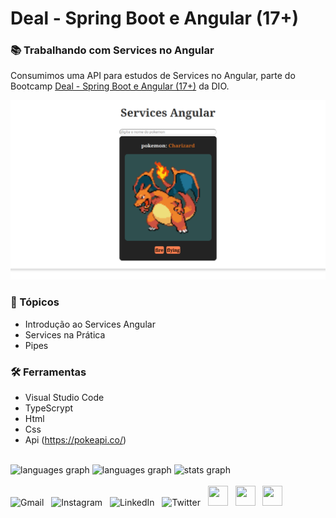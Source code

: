 # Deal - Spring Boot e Angular (17+)

### 📚 Trabalhando com Services no Angular

Consumimos uma API para estudos de Services no Angular, parte do Bootcamp [Deal - Spring Boot e Angular (17+)](https://web.dio.me/track/coding-the-future-spring-boot-angular-17) da DIO.

<a href="https://youtu.be/uX4WLJFSOWA">
  <img src="src/assets/poke-card.png" alt="languages graph"/>
</a>

### 🎯 Tópicos

- Introdução ao Services Angular
- Services na Prática
- Pipes

### 🛠️ Ferramentas

- Visual Studio Code
- TypeScrypt
- Html
- Css
- Api (https://pokeapi.co/)
  <!DOCTYPE html>
  <html lang="pt-br">
  <head>
      <meta charset="UTF-8">
      <meta name="viewport" content="width=device-width, initial-scale=1">
      <link rel="stylesheet" type="text/css" href="estilo.css">
  </head>
  <body>

<img src="https://i.imgur.com/h1q7oo1.jpg" width="785" height="5">

<div align="left">
  <img src="https://github-readme-stats.vercel.app/api/wakatime?username=@alexandrelorena&v=2&theme=react" height="125" alt="languages graph"/>
  <img src="https://github-readme-stats.vercel.app/api/top-langs?username=alexandrelorena&locale=en&hide_title=false&layout=compact&card_width=320&langs_count=5&theme=react&hide_border=false&order=2" height="125" alt="languages graph" />
  <img src="https://github-readme-stats.vercel.app/api?username=alexandrelorena&hide_title=false&hide_rank=false&show_icons=true&include_all_commits=true&count_private=true&disable_animations=false&theme=react&locale=en&hide_border=false&order=1" height="125" alt="stats graph"/>
</div>
<img src="https://i.imgur.com/h1q7oo1.jpg" width="785" height="5">

<div>
  <a href="mailto:alexandre.lorena@gmail.com" style="text-decoration: none;">
    <img src="https://cdn.simpleicons.org/gmail" alt="Gmail" width="32" height="32"></a>&nbsp;&nbsp;
  <a href="https://www.instagram.com/alexandre_lorena/" style="text-decoration: none;">
    <img src="https://cdn.simpleicons.org/instagram" alt="Instagram" width="32" height="32"></a>&nbsp;&nbsp;
  <a href="https://www.linkedin.com/in/alexandreluizlorena/" style="text-decoration: none;">
    <img src="https://cdn.simpleicons.org/linkedin" alt="LinkedIn" width="32" height="32"></a>&nbsp;&nbsp;
  <a href="https://x.com/alefaith" style="text-decoration: none;">
    <img src="https://cdn.simpleicons.org/x" alt="Twitter" width="32" height="32"></a>&nbsp;&nbsp;
  <a href="https://www.youtube.com/@alefaith2008/featured" style="text-decoration: none;">
    <img src="https://cdn.simpleicons.org/youtube" width="32" height="32"></a>&nbsp;&nbsp;
  <a href="https://steamcommunity.com/id/alexandrelorena/" style="text-decoration: none;">
    <img src="https://cdn.simpleicons.org/steam/gray" width="32" height="32"></a>&nbsp;&nbsp;
  <a href="https://discord.com/channels/alelorena" style="text-decoration: none;">
    <img src="https://cdn.simpleicons.org/discord" width="32" height="32"></a>
</div>
</body>
</html>
